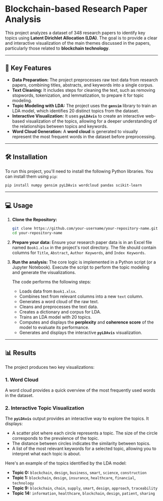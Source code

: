 # Blockchain-based Research Paper Analysis

This project analyzes a dataset of 348 research papers to identify key topics using **Latent Dirichlet Allocation (LDA)**. The goal is to provide a clear and interactive visualization of the main themes discussed in the papers, particularly those related to **blockchain technology**.

-----

## 🚀 Key Features

  * **Data Preparation:** The project preprocesses raw text data from research papers, combining titles, abstracts, and keywords into a single corpus.
  * **Text Cleaning:** It includes steps for cleaning the text, such as removing stopwords, tokenization, and lemmatization, to prepare it for topic modeling.
  * **Topic Modeling with LDA:** The project uses the **`gensim`** library to train an LDA model, which identifies 20 distinct topics from the dataset.
  * **Interactive Visualization:** It uses **`pyLDAvis`** to create an interactive web-based visualization of the topics, allowing for a deeper understanding of the relationships between topics and keywords.
  * **Word Cloud Generation:** A **word cloud** is generated to visually represent the most frequent words in the dataset before preprocessing.

-----

## 🛠️ Installation

To run this project, you'll need to install the following Python libraries. You can install them using `pip`:

```bash
pip install numpy gensim pyLDAvis wordcloud pandas scikit-learn
```

-----

## 💻 Usage

1.  **Clone the Repository:**

    ```bash
    git clone https://github.com/your-username/your-repository-name.git
    cd your-repository-name
    ```

2.  **Prepare your data:** Ensure your research paper data is in an Excel file named `Book1.xlsx` in the project's root directory. The file should contain columns for `Title`, `Abstract`, `Author Keywords`, and `Index Keywords`.

3.  **Run the analysis:** The core logic is implemented in a Python script (or a Jupyter Notebook). Execute the script to perform the topic modeling and generate the visualizations.

    The code performs the following steps:

      * Loads data from `Book1.xlsx`.
      * Combines text from relevant columns into a new `text` column.
      * Generates a word cloud of the raw text.
      * Cleans and preprocesses the text data.
      * Creates a dictionary and corpus for LDA.
      * Trains an LDA model with 20 topics.
      * Computes and displays the **perplexity** and **coherence score** of the model to evaluate its performance.
      * Generates and displays the interactive **`pyLDAvis`** visualization.

-----

## 📊 Results

The project produces two key visualizations:

### 1\. Word Cloud

A word cloud provides a quick overview of the most frequently used words in the dataset.

### 2\. Interactive Topic Visualization

The **`pyLDAvis`** output provides an interactive way to explore the topics. It displays:

  * A scatter plot where each circle represents a topic. The size of the circle corresponds to the prevalence of the topic.
  * The distance between circles indicates the similarity between topics.
  * A list of the most relevant keywords for a selected topic, allowing you to interpret what each topic is about.

Here's an example of the topics identified by the LDA model:

  * **Topic 0:** `blockchain`, `design`, `business`, `smart`, `science`, `construction`
  * **Topic 1:** `blockchain`, `design`, `insurance`, `healthcare`, `financial`, `technology`
  * **Topic 9:** `blockchain`, `chain`, `supply`, `smart`, `design`, `approach`, `traceability`
  * **Topic 14:** `information`, `healthcare`, `blockchain`, `design`, `patient`, `sharing`
